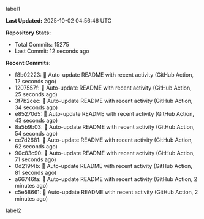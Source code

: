 
label1 
<!-- ACTIVITY_START -->
**Last Updated:** 2025-10-02 04:56:46 UTC

**Repository Stats:**
- Total Commits: 15275
- Last Commit: 12 seconds ago

**Recent Commits:**
- f8b02223: 🤖 Auto-update README with recent activity (GitHub Action, 12 seconds ago)
- 1207557f: 🤖 Auto-update README with recent activity (GitHub Action, 25 seconds ago)
- 3f7b2cec: 🤖 Auto-update README with recent activity (GitHub Action, 34 seconds ago)
- e85270d5: 🤖 Auto-update README with recent activity (GitHub Action, 43 seconds ago)
- 8a5b9b03: 🤖 Auto-update README with recent activity (GitHub Action, 54 seconds ago)
- ce7d2681: 🤖 Auto-update README with recent activity (GitHub Action, 62 seconds ago)
- 90c83c90: 🤖 Auto-update README with recent activity (GitHub Action, 71 seconds ago)
- 0d219f4b: 🤖 Auto-update README with recent activity (GitHub Action, 81 seconds ago)
- a66746fa: 🤖 Auto-update README with recent activity (GitHub Action, 2 minutes ago)
- c5e58661: 🤖 Auto-update README with recent activity (GitHub Action, 2 minutes ago)
<!-- ACTIVITY_END -->

label2
